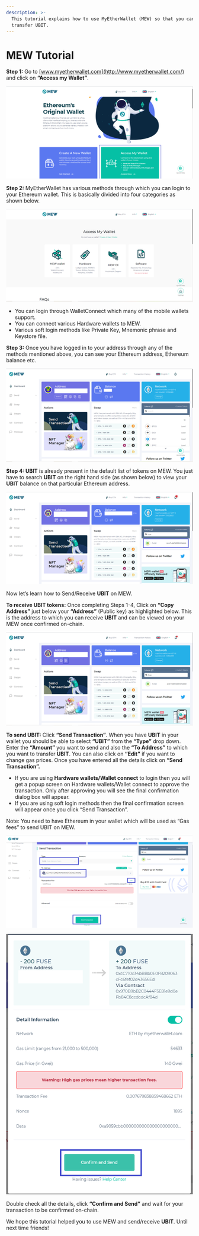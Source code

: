 ```yaml
---
description: >-
  This tutorial explains how to use MyEtherWallet (MEW) so that you can view and
  transfer UBIT.
---
```


# MEW Tutorial

**Step 1:** Go to [www.myetherwallet.com](http://www.myetherwallet.com/) and click on **“Access my Wallet”**.

![](../.gitbook/assets/2%20%283%29.png)

**Step 2:** MyEtherWallet has various methods through which you can login to your Ethereum wallet. This is basically divided into four categories as shown below.

![](../.gitbook/assets/1%20%282%29.png)

* You can login through WalletConnect which many of the mobile wallets support.
* You can connect various Hardware wallets to MEW.
* Various soft login methods like Private Key, Mnemonic phrase and Keystore file.

**Step 3:** Once you have logged in to your address through any of the methods mentioned above, you can see your Ethereum address, Ethereum balance etc.

![](../.gitbook/assets/6%20%283%29.png)

**Step 4: UBIT** is already present in the default list of tokens on MEW. You just have to search **UBIT** on the right hand side \(as shown below\) to view your **UBIT** balance on that particular Ethereum address.

![](../.gitbook/assets/7%20%282%29.png)

Now let’s learn how to Send/Receive **UBIT** on MEW.

**To receive UBIT tokens:** Once completing Steps 1-4, Click on **“Copy Address”** just below your **“Address”** \(Public key\) as highlighted below. This is the address to which you can receive **UBIT** and can be viewed on your MEW once confirmed on-chain.

![](../.gitbook/assets/8.png)

**To send UBIT:** Click **“Send Transaction”**. When you have **UBIT** in your wallet you should be able to select **“UBIT”** from the **“Type”** drop down. Enter the **“Amount”** you want to send and also the **“To Address”** to which you want to transfer **UBIT**. You can also click on **“Edit”** if you want to change gas prices. Once you have entered all the details click on **“Send Transaction”.**

* If you are using **Hardware wallets/Wallet connect** to login then you will get a popup screen on Hardware wallets/Wallet connect to approve the transaction. Only after approving you will see the final confirmation dialog box will appear.
*  If you are using soft login methods then the final confirmation screen will appear once you click “Send Transaction”.

Note: You need to have Ethereum in your wallet which will be used as “Gas fees” to send UBIT on MEW.

![](../.gitbook/assets/9%20%282%29.png)

![](../.gitbook/assets/10%20%281%29.png)

Double check all the details, click **“Confirm and Send”** and wait for your transaction to be confirmed on-chain.

We hope this tutorial helped you to use MEW and send/receive **UBIT**. Until next time friends!

